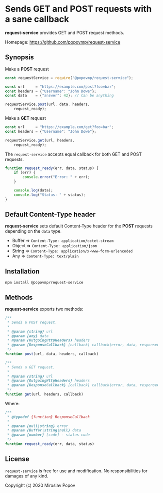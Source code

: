# Sends GET and POST requests with a sane callback

**request-service** provides GET and POST request methods.

Homepage: https://github.com/popovmp/request-service

## Synopsis

Make a **POST** request

```javascript
const requestService = require("@popovmp/request-service");

const url     = "https://example.com/post?foo=bar";
const headers = {"Username": "John Dowe"};
const data    = {"answer": 42}; // Can be anything

requestService.post(url, data, headers,
    request_ready);
```

Make a **GET** request

```javascript
const url     = "https://example.com/get?foo=bar";
const headers = {"Username": "John Dowe"};

requestService.get(url, headers,
    request_ready);
```

The `request-service` accepts equal callback for both GET and POST requests.

```javascript
function request_ready(err, data, status) {
    if (err) {
        console.error("Error: " + err);
    }

    console.log(data);
    console.log("Status: " + status);
}
````

## Default Content-Type header

**request-service** sets default Content-Type header for the **POST** requests depending on the `data` type.

  - Buffer => `Content-Type: application/octet-stream`
  - Object => `Content-Type: application/json`
  - String => `Content-Type: application/x-www-form-urlencoded`
  - Any => `Content-Type: text/plain`

## Installation

```
npm install @popovmp/request-service
```

## Methods

**request-service** exports two methods:

```javascript
/**
 * Sends a POST request.
 *
 * @param {string} url
 * @param {any} data
 * @param {OutgoingHttpHeaders} headers
 * @param {ResponseCallback} [callback] callback(error, data, responseCode)
 */
function post(url, data, headers, callback)
````

```javascript
/**
 * Sends a GET request.
 *
 * @param {string} url
 * @param {OutgoingHttpHeaders} headers
 * @param {ResponseCallback} [callback] callback(error, data, responseCode)
 */
function get(url, headers, callback)
````

Where:

```javascript
/**
 * @typedef {function} ResponseCallback
 *
 * @param {null|string} error
 * @param {Buffer|string|null} data
 * @param {number} [code] - status code
 */
function request_ready(err, data, status)
````

## License

`request-service` is free for use and modification. No responsibilities for damages of any kind.

Copyright (c) 2020 Miroslav Popov
